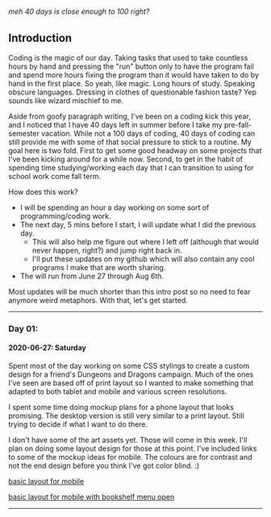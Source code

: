 ###### *meh 40 days is close enough to 100 right?* 

## Introduction

Coding is the magic of our day. Taking tasks that used to take countless hours by hand and pressing the "run" button only to have the program fail and spend more hours fixing the program than it would have taken to do by hand in the first place. So yeah, like magic. Long hours of study. Speaking obscure languages. Dressing in clothes of questionable fashion taste? Yep sounds like wizard mischief to me. 

Aside from goofy paragraph writing, I've been on a coding kick this year, and I noticed that I have 40 days left in summer before I take my pre-fall-semester vacation. While not a 100 days of coding, 40 days of coding can still provide me with some of that social pressure to stick to a routine. My goal here is two fold. First to get some good headway on some projects that I've been kicking around for a while now. Second, to get in the habit of spending time studying/working each day that I can transition to using for school work come fall term. 

How does this work? 
- I will be spending an hour a day working on some sort of programming/coding work. 
- The next day, 5 mins before I start, I will update what I did the previous day. 
  - This will also help me figure out where I left off (although that would never happen, right?) and jump right back in. 
  - I'll put these updates on my github which will also contain any cool programs I make that are worth sharing. 
- The will run from June 27 through Aug 6th.

Most updates will be much shorter than this intro post so no need to fear anymore weird metaphors. 
With that, let's get started.  

***

### Day 01:
#### 2020-06-27: Saturday
Spent most of the day working on some CSS stylings to create a custom design for a friend's Dungeons and Dragons campaign. Much of the ones I've seen are based off of print layout so I wanted to make something that adapted to both tablet and mobile and various screen resolutions. 

I spent some time doing mockup plans for a phone layout that looks promising. The desktop version is still very similar to a print layout. Still trying to decide if what I want to do there. 

I don't have some of the art assets yet. Those will come in this week. I'll plan on doing some layout design for those at this point. I've included links to some of the mockup ideas for mobile. The colours are for contrast and not the end design before you think I've got color blind. :) 

[basic layout for mobile](iphonecontent.png)

[basic layout for mobile with bookshelf menu open](iphonebookshelf.png)

***
